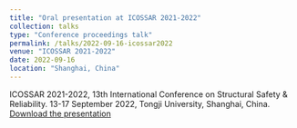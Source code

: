 ```yaml
---
title: "Oral presentation at ICOSSAR 2021-2022"
collection: talks
type: "Conference proceedings talk"
permalink: /talks/2022-09-16-icossar2022
venue: "ICOSSAR 2021-2022"
date: 2022-09-16
location: "Shanghai, China"
---
```


ICOSSAR 2021-2022, 13th International Conference on Structural Safety & Reliability.
13-17 September 2022, Tongji University, Shanghai, China.
[Download the presentation](https://moratodpg.github.io/files/ICOSSAR22_MoratoPablo.pdf)
